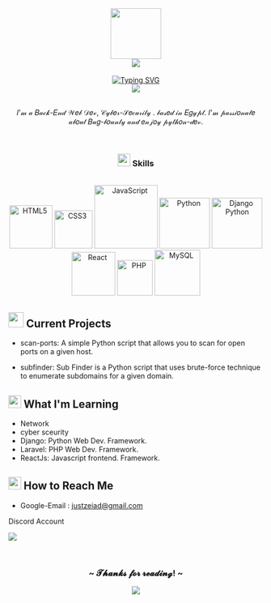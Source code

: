 
<div id="header" align="center">
  <img src="https://media.tenor.com/Dhdb4kV9OI0AAAAC/purple-pfp.gif" width="100"/>
</div>

<div align="center">
<img src="https://komarev.com/ghpvc/?username=justzeiad&&style=flat-square" align="center" />
</div>
<br>
<div align="center">
<a href="https://git.io/typing-svg"><img src="https://readme-typing-svg.demolab.com?font=Fira+Code&weight=200&size=25&duration=5006&pause=1000&color=0F520C&width=310&height=45&lines=->+Hi+There,+I'm+Ziad+." alt="Typing SVG" /></a>
</div>
<div align="center"><a href='https://www.codewars.com/users/justzeiad' target='_blank'><img src='https://www.codewars.com/users/justzeiad/badges/micro'></a></div><br>
<p align="center">𝐼'𝓂 𝒶 𝐵𝒶𝒸𝓀-𝐸𝓃𝒹 𝒲𝑒𝒷 𝒟𝑒𝓋, 𝒞𝓎𝒷𝑒𝓇-𝒮𝑒𝒸𝓊𝓇𝒾𝓉𝓎 . 𝒷𝒶𝓈𝑒𝒹 𝒾𝓃 𝐸𝑔𝓎𝓅𝓉. 𝐼'𝓂 𝓅𝒶𝓈𝓈𝒾𝑜𝓃𝒶𝓉𝑒 𝒶𝒷𝑜𝓊𝓉 𝐵𝓊𝑔-𝒷𝑜𝓊𝓃𝓉𝓎 𝒶𝓃𝒹 𝑒𝓃𝒿𝑜𝓎 𝓅𝓎𝓉𝒽𝑜𝓃-𝒹𝑒𝓋.</p>


<br>
<h3 align="center">
  <img src="https://media.tenor.com/0ghUrN_7LjgAAAAi/laptop-computer-objects.gif" width="25px" height="25px">
  Skills
</h3>
<br>
<div align="center">
  <img alt="HTML5" width="85px" src="https://img.shields.io/badge/HTML5-E34F26?style=for-the-badge&logo=html5&logoColor=white" />
  <img alt="CSS3" width="75px" src="https://img.shields.io/badge/CSS3-1572B6?style=for-the-badge&logo=css3&logoColor=white" />
  <img alt="JavaScript" width="125px" src="https://img.shields.io/badge/JavaScript-F7DF1E?style=for-the-badge&logo=javascript&logoColor=black" />
  <img alt="Python" width="100px" src="https://img.shields.io/badge/Python-3776AB?style=for-the-badge&logo=python&logoColor=white"/>
  <img alt="Django Python" width="100px" src="https://img.shields.io/badge/Django-0C4B33?style=for-the-badge&logo=django&logoColor=white">
  <img alt="React" width="86px" src="https://img.shields.io/badge/React-20232A?style=for-the-badge&logo=react&logoColor=61DAFB" />
  <img alt="PHP" width="70px" src="https://img.shields.io/badge/PHP-777BB4?style=for-the-badge&logo=php&logoColor=white" />
  <img alt="MySQL" width="90px" src="https://img.shields.io/badge/MySQL-00000F?style=for-the-badge&logo=mysql&logoColor=white"/>
</div>



## <img src="https://media.tenor.com/4SwrCQhVuOEAAAAj/future-glasses.gif" width="30px" height="30px"> Current Projects

- scan-ports: A simple Python script that allows you to scan for open ports on a given host.

- subfinder: Sub Finder is a Python script that uses brute-force technique to enumerate subdomains for a given domain.


## <img src="https://media.tenor.com/DI-VLFloxMoAAAAi/flower-pot-plant-pot.gif" width="25px" height="25px"> What I'm Learning

- Network
- cyber sceurity
- Django: Python Web Dev. Framework.
- Laravel: PHP Web Dev. Framework.
- ReactJs: Javascript frontend. Framework.



## <img src="https://media.tenor.com/5wG2HVEOyHAAAAAi/letter-crooked-media.gif" width="25px" height="25px"> How to Reach Me

- Google-Email :  justzeiad@gmail.com

<div align="left">
  <p align="left">Discord Account<p>
<a href="https://discord.com/users/950415104669806702" >
   <img src="https://lanyard.kyrie25.me/api/950415104669806702?waveColor=04061c&waveSpotifyColor=32325c&gradient=7E37F9-B48EF7-E568C4"  />
</a>
</div>
<br>
<div align="center">
  <h3 align="center">~ 𝓣𝓱𝓪𝓷𝓴𝓼 𝓯𝓸𝓻 𝓻𝓮𝓪𝓭𝓲𝓷𝓰! ~</h3>
  <img src="https://media.tenor.com/541QnIh426kAAAAC/boy-eyes.gif">
  
</div>
